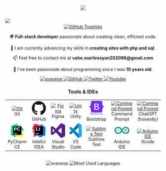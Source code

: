 <h1 align="center">
    <a href="https://git.io/typing-svg">
        <img src="https://readme-typing-svg.herokuapp.com?font=Righteous&size=35&center=true&vCenter=true&width=500&height=70&duration=3500&lines=Hello+World+👋;+I+am+Vahe+Martirosyan+🔥;" />
    </a>
</h1>

<a href="https://visitcount.itsvg.in">
  <img src="https://visitcount.itsvg.in/api?id=Svaveop&label=My%20Views&color=9&icon=1&pretty=true" />
</a>

<div align="center">
  <a href="https://github.com/ryo-ma/github-profile-trophy">
    <img src="https://github-profile-trophy.vercel.app/?username=Svaveop&theme=gruvbox&no-frame=true&margin-w=5&title=Commits,Stars,Followers,PullRequest,Repositories&column=5&row=1" alt="GitHub Trophies">
  </a>
</div>
<p align="center">
    🌍 <strong>Full-stack developer</strong> passionate about creating clean, efficient code.
</p>

<p align="center">
  🌱 I am currently advancing my skills in <strong>creating sites with php and sql</strong>.
</p>

<p align="center">
    📫 Feel free to contact me at <strong>vahe.martirosyan202096@gmail.com </strong>
</p>

<p align="center">
  🎉 I've been passionate about programming since I was <strong>10 years old</strong>.
</p>

<p align="center">
  <a href="https://www.buymeacoffee.com/svaveop">
    <img src="https://cdn.buymeacoffee.com/buttons/v2/default-yellow.png" height="50" width="180" alt="svaveop" />
  </a>
     <a href="https://instagram.com/Svaveop" target="_blank">
    <img src="https://freelogopng.com/images/all_img/1658588965instagram-logo-png-transparent-background.png" height="40" width="40" alt="GitHub"/>
  </a>
  <!--<a href="linkedin.com/in/vahe-martirosyan-3a4473318 target="_blank">
    <img src="http://www.freepnglogos.com/uploads/official-linkedin-logo----17.png" height="30" width="30" alt="LinkedIn"/>
  </a>-->
  <a href="https://x.com/svaveop" target="_blank">
    <img src="https://img.icons8.com/fluent/48/000000/twitter.png" height="45" width="45" alt="Twitter"/>
  </a>
    <a href="https://www.youtube.com/@Svaveop" target="_blank">
    <img src="http://clipart-library.com/images_k/youtube-transparent-png/youtube-transparent-png-15.png" height="45" width="45" alt="Youtube"/>
  </a>

<!--<h3 align="center">Languages</h3>
<table align="center">
  <tr>
    <td align="center" width="99">
      <a href="https://www.w3schools.com/cpp/" target="_blank">
        <img src="https://raw.githubusercontent.com/devicons/devicon/master/icons/cplusplus/cplusplus-original.svg" width="48" height="48" alt="C++" />
      </a>
      <br>C++
    </td>
    <td align="center" width="99">
      <a href="https://learn.microsoft.com/en-us/dotnet/csharp/" target="_blank">
        <img src="https://raw.githubusercontent.com/devicons/devicon/master/icons/csharp/csharp-original.svg" width="48" height="48" alt="C#" />
      </a>
      <br>C#
    </td>
    <td align="center" width="99">
      <a href="https://www.java.com" target="_blank">
        <img src="https://raw.githubusercontent.com/devicons/devicon/master/icons/java/java-original.svg" width="48" height="48" alt="Java" />
      </a>
      <br>Java
    </td>
    <td align="center" width="99">
      <a href="https://developer.mozilla.org/en-US/docs/Web/JavaScript" target="_blank">
        <img src="https://raw.githubusercontent.com/devicons/devicon/master/icons/javascript/javascript-original.svg" width="48" height="48" alt="JavaScript" />
      </a>
      <br>JavaScript
    </td>
    <td align="center" width="99">
      <a href="https://www.w3schools.com/html/html_intro.asp" target="_blank">
        <img src="https://raw.githubusercontent.com/devicons/devicon/master/icons/html5/html5-original-wordmark.svg" width="48" height="48" alt="HTML5" />
      </a>
      <br>HTML5
    </td>
    <td align="center" width="99">
      <a href="https://www.w3schools.com/css/" target="_blank">
        <img src="https://raw.githubusercontent.com/devicons/devicon/master/icons/css3/css3-original-wordmark.svg" width="48" height="48" alt="CSS3" />
      </a>
      <br>CSS3
    </td>
  </tr>
  <tr>
    <td align="center" width="99">
      <a href="https://www.python.org" target="_blank">
        <img src="https://raw.githubusercontent.com/devicons/devicon/master/icons/python/python-original.svg" width="48" height="48" alt="Python" />
      </a>
      <br>Python
    </td>
    <td align="center" width="99">
      <a href="https://developer.apple.com/swift/" target="_blank">
        <img src="https://raw.githubusercontent.com/devicons/devicon/master/icons/swift/swift-original.svg" width="48" height="48" alt="Swift" />
      </a>
      <br>Swift
    </td>
  </tr>
</table>-->

<h3 align="center">Tools & IDEs</h3>
<table align="center">
  <tr>
    <td align="center" width="99">
      <a href="https://git-scm.com/" target="_blank">
        <img src="https://www.vectorlogo.zone/logos/git-scm/git-scm-icon.svg" width="48" height="48" alt="Git" />
      </a>
      <br>Git
    </td>
    <td align="center" width="99">
      <a href="https://github.com/" target="_blank">
        <img src="https://raw.githubusercontent.com/devicons/devicon/master/icons/github/github-original.svg" width="48" height="48" alt="GitHub" />
      </a>
      <br>GitHub
    </td>
    <td align="center" width="99">
      <a href="https://www.figma.com/" target="_blank">
        <img src="https://www.vectorlogo.zone/logos/figma/figma-icon.svg" width="48" height="48" alt="Figma" />
      </a>
      <br>Figma
    </td>
    <td align="center" width="99">
      <a href="https://unity.com/" target="_blank">
        <img src="https://uxwing.com/wp-content/themes/uxwing/download/brands-and-social-media/unity-game-engine-icon.png" width="48" height="48" alt="Unity" />
      </a>
      <br>Unity
    </td>
    <td align="center" width="99">
      <a href="https://getbootstrap.com" target="_blank">
        <img src="https://raw.githubusercontent.com/devicons/devicon/master/icons/bootstrap/bootstrap-plain-wordmark.svg" width="48" height="48" alt="Bootstrap" />
      </a>
      <br>Bootstrap
    </td>
    <td align="center" width="99">
      <a href="https://www.microsoft.com/windows/" target="_blank">
        <img src="https://www.freeiconspng.com/thumbs/command-line-icon/command-line-icon-1.png" width="48" height="48" alt="Command Prompt" />
      </a>
      <br>Command Prompt
    </td>
        <td align="center" width="99">
      <a href="https://chatgpt.com/" target="_blank">
        <img src="https://static.vecteezy.com/system/resources/previews/021/059/827/non_2x/chatgpt-logo-chat-gpt-icon-on-white-background-free-vector.jpg" width="48" height="48" alt="Command Prompt" />
      </a>
      <br>ChatGPT (honestly)
    </td>
  </tr>
  <tr>
    <td align="center" width="99">
      <a href="https://www.jetbrains.com/pycharm/" target="_blank">
        <img src="https://raw.githubusercontent.com/devicons/devicon/master/icons/pycharm/pycharm-original.svg" width="48" height="48" alt="PyCharm" />
      </a>
      <br>PyCharm CE
    </td>
    <td align="center" width="99">
      <a href="https://www.jetbrains.com/idea/" target="_blank">
        <img src="https://raw.githubusercontent.com/devicons/devicon/master/icons/intellij/intellij-original.svg" width="48" height="48" alt="IntelliJ IDEA" />
      </a>
      <br>IntelliJ IDEA
    </td>
    <td align="center" width="99">
      <a href="https://visualstudio.microsoft.com/" target="_blank">
        <img src="https://raw.githubusercontent.com/devicons/devicon/master/icons/visualstudio/visualstudio-plain.svg" width="48" height="48" alt="Visual Studio" />
      </a>
      <br>Visual Studio
    </td>
    <td align="center" width="99">
      <a href="https://code.visualstudio.com/" target="_blank">
        <img src="https://raw.githubusercontent.com/devicons/devicon/master/icons/vscode/vscode-original.svg" width="48" height="48" alt="Visual Studio Code" />
      </a>
      <br>VS Code
    </td>
    <td align="center" width="99">
      <a href="https://www.sublimetext.com/" target="_blank">
        <img src="https://toppng.com/uploads/preview/sublime-text-icon-sublime-text-3-icon-11553464063uymi94fpyp.png" width="48" height="48" alt="Sublime Text" />
      </a>
      <br>Sublime Text
    </td>
    <td align="center" width="99">
      <a href="https://www.arduino.cc/en/software" target="_blank">
        <img src="https://raw.githubusercontent.com/devicons/devicon/master/icons/arduino/arduino-original.svg" width="48" height="48" alt="Arduino IDE" />
      </a>
      <br>Arduino IDE
    </td>
    <td align="center" width="99">
      <a href="https://developer.apple.com/xcode/" target="_blank">
        <img src="https://is1-ssl.mzstatic.com/image/thumb/Purple116/v4/58/25/3a/58253a1d-1cf2-c4a5-44a6-6bbc8ee6e274/Xcode-85-220-0-4-2x-sRGB.png/1200x630bb.png" width="48" height="48" alt="Arduino IDE" />
      </a>
      <br>Xcode
    </td>
  </tr>
</table>

<p align="center">
  <br/>
<!--     <img src="https://streak-stats.demolab.com/?user=svaveop" alt="Streak Stats" style="display: inline-block;" /> -->
    <img src="https://github-readme-stats.vercel.app/api?username=svaveop&show_icons=true&locale=en" alt="svaveop" />
  <img src="https://github-readme-stats.vercel.app/api/top-langs?username=svaveop&show_icons=true&locale=en&layout=compact&langs_count=10" alt="Most Used Languages" style="display: inline-block;" />
</p>

<!--<div align="center">
  <img src="https://github-readme-activity-graph.vercel.app/graph?username=Svaveop&bg_color=ffffff&color=000000&line=000000&point=000000&area=true&hide_border=true" alt="Vahe's GitHub activity graph" />
</div>-->

